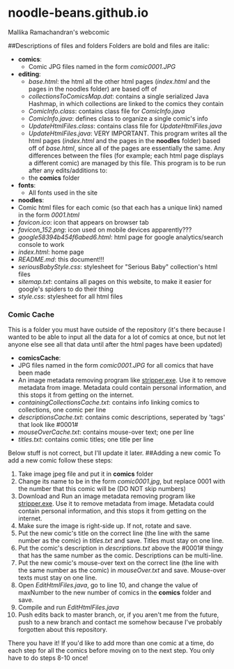 # noodle-beans.github.io
Mallika Ramachandran's webcomic

##Descriptions of files and folders
Folders are bold and files are italic:
- **comics**: 
  - Comic JPG files named in the form *comic0001.JPG*
- **editing**:
  - *base.html*: the html all the other html pages (*index.html* and the pages in the noodles folder) are based off of
  - *collectionsToComicsMap.dat*: contains a single serialized Java Hashmap, in which collections are linked to the comics they contain
  - *ComicInfo.class*: contains class file for *ComicInfo.java*
  - *ComicInfo.java*: defines class to organize a single comic's info
  - *UpdateHtmlFiles.class*: contains class file for *UpdateHtmlFiles.java*
  - *UpdateHtmlFiles.java*: VERY IMPORTANT. This program writes all the html pages (*index.html* and the pages in the **noodles** folder) based off of *base.html*, since all of the pages are essentially the same. Any differences between the files (for example; each html page displays a different comic) are managed by this file. This program is to be run after any edits/additions to:
  - the **comics** folder
- **fonts**:
  - All fonts used in the site
- **noodles**:
 - Comic html files for each comic (so that each has a unique link) named in the form *0001.html*
- *favicon.ico*: icon that appears on browser tab
- *favicon_152.png*: icon used on mobile devices apparently???
- *google58394b454f6abed6.html*: html page for google analytics/search console to work 
- *index.html*: home page
- *README.md*: this document!!!
- *seriousBabyStyle.css*: stylesheet for "Serious Baby" collection's html files
- *sitemap.txt*: contains all pages on this website, to make it easier for google's spiders to do their thing
- *style.css*: stylesheet for all html files

### Comic Cache
This is a folder you must have outside of the repository (it's there because I wanted to be able to input all the data for a lot of comics at once, but not let anyone else see all that data until after the html pages have been updated)
 - **comicsCache**: 
  - JPG files named in the form *comic0001.JPG* for all comics that have been made
  - An image metadata removing program like [stripper.exe](http://www.steelbytes.com/?mid=30). Use it to remove metadata from image. Metadata could contain personal information, and this stops it from getting on the internet.
 - *containingCollectionsCache.txt*: contains info linking comics to collections, one comic per line
 - *descriptionsCache.txt*: contains comic descriptions, seperated by 'tags' that look like #0001#
 - *mouseOverCache.txt*: contains mouse-over text; one per line
 - *titles.txt*: contains comic titles; one title per line

Below stuff is not correct, but I'll update it later.
##Adding a new comic
To add a new comic follow these steps:
1. Take image jpeg file and put it in **comics** folder
2. Change its name to be in the form *comic0001.jpg*, but replace 0001 with the number that this comic will be (DO NOT skip numbers)
3. Download and Run an image metadata removing program like [stripper.exe](http://www.steelbytes.com/?mid=30). Use it to remove metadata from image. Metadata could contain personal information, and this stops it from getting on the internet.
4. Make sure the image is right-side up. If not, rotate and save.
5. Put the new comic's title on the correct line (the line with the same number as the comic) in *titles.txt* and save. Titles must stay on one line.
6. Put the comic's description in *descriptions.txt* above the #0001# thingy that has the same number as the comic. Descriptions can be multi-line.
7. Put the new comic's mouse-over text on the correct line (the line with the same number as the comic) in *mouseOver.txt* and save. Mouse-over texts must stay on one line.
8. Open *EditHtmlFiles.java*, go to line 10, and change the value of maxNumber to the new number of comics in the **comics** folder and save.
9. Compile and run *EditHtmlFiles.java*
10. Push edits back to master branch, or, if you aren't me from the future, push to a new branch and contact me somehow because I've probably forgotten about this repository.

There you have it! If you'd like to add more than one comic at a time, do each step for all the comics before moving on to the next step. You only have to do steps 8-10 once!
